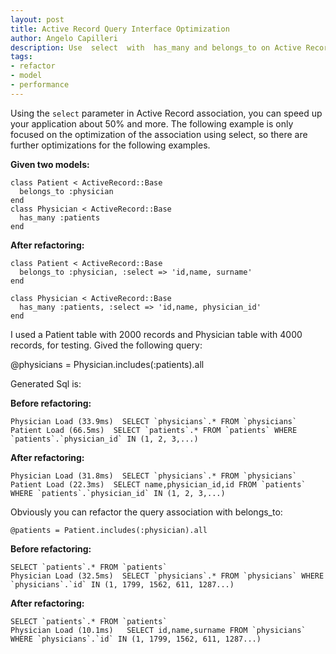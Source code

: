 ```yaml
---
layout: post
title: Active Record Query Interface Optimization
author: Angelo Capilleri
description: Use  select  with  has_many and belongs_to on Active Record Associations
tags:
- refactor
- model
- performance
---
```

Using the `select` parameter in Active Record association, you can speed up your application about 50% and more.
The following example is only focused on the optimization of the association using select, so there are further optimizations for the following examples.

**Given two models:**

    class Patient < ActiveRecord::Base
      belongs_to :physician
    end
    class Physician < ActiveRecord::Base
      has_many :patients
    end

**After refactoring:**

    class Patient < ActiveRecord::Base
      belongs_to :physician, :select => 'id,name, surname'
    end

    class Physician < ActiveRecord::Base
      has_many :patients, :select => 'id,name, physician_id'
    end

I used a Patient table with 2000 records and Physician table with 4000 records, for testing. Gived the following query:

 @physicians = Physician.includes(:patients).all

Generated Sql is:

**Before refactoring:**

    Physician Load (33.9ms)  SELECT `physicians`.* FROM `physicians`
    Patient Load (66.5ms)  SELECT `patients`.* FROM `patients` WHERE `patients`.`physician_id` IN (1, 2, 3,...)

**After refactoring:**

    Physician Load (31.8ms)  SELECT `physicians`.* FROM `physicians`
    Patient Load (22.3ms)  SELECT name,physician_id,id FROM `patients` WHERE `patients`.`physician_id` IN (1, 2, 3,...)

Obviously you can refactor the query association with belongs_to:

    @patients = Patient.includes(:physician).all

**Before refactoring:**

    SELECT `patients`.* FROM `patients`
    Physician Load (32.5ms)  SELECT `physicians`.* FROM `physicians` WHERE `physicians`.`id` IN (1, 1799, 1562, 611, 1287...)

**After refactoring:**

    SELECT `patients`.* FROM `patients`
    Physician Load (10.1ms)   SELECT id,name,surname FROM `physicians` WHERE `physicians`.`id` IN (1, 1799, 1562, 611, 1287...)


